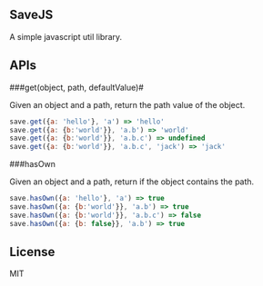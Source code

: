 SaveJS
-------

A simple javascript util library.


APIs
-----

###get(object, path, defaultValue)#

Given an object and a path, return the path value of the object.
```javascript
save.get({a: 'hello'}, 'a') => 'hello'
save.get({a: {b:'world'}}, 'a.b') => 'world'
save.get({a: {b:'world'}}, 'a.b.c') => undefined
save.get({a: {b:'world'}}, 'a.b.c', 'jack') => 'jack'
```

###hasOwn

Given an object and a path, return if the object contains the path.

```javascript
save.hasOwn({a: 'hello'}, 'a') => true
save.hasOwn({a: {b:'world'}}, 'a.b') => true
save.hasOwn({a: {b:'world'}}, 'a.b.c') => false
save.hasOwn({a: {b: false}}, 'a.b') => true

```

License
----
MIT
